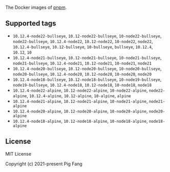 The Docker images of [pnpm](https://pnpm.io).

## Supported tags

- `10.12.4-node22-bullseye`, `10.12-node22-bullseye`, `10-node22-bullseye`, `node22-bullseye`, `10.12.4-node22`, `10.12-node22`, `10-node22`, `node22`, `10.12.4-bullseye`, `10.12-bullseye`, `10-bullseye`, `bullseye`, `10.12.4`, `10.12`, `10`
- `10.12.4-node21-bullseye`, `10.12-node21-bullseye`, `10-node21-bullseye`, `node21-bullseye`, `10.12.4-node21`, `10.12-node21`, `10-node21`, `node21`
- `10.12.4-node20-bullseye`, `10.12-node20-bullseye`, `10-node20-bullseye`, `node20-bullseye`, `10.12.4-node20`, `10.12-node20`, `10-node20`, `node20`
- `10.12.4-node18-bullseye`, `10.12-node18-bullseye`, `10-node19-bullseye`, `node19-bullseye`, `10.12.4-node18`, `10.12-node18`, `10-node18`, `node18`
- `10.12.4-node22-alpine`, `10.12-node22-alpine`, `10-node22-alpine`, `node22-alpine`, `10.12.4-alpine`, `10.12-alpine`, `10-alpine`, `alpine`
- `10.12.4-node21-alpine`, `10.12-node21-alpine`, `10-node21-alpine`, `node21-alpine`
- `10.12.4-node20-alpine`, `10.12-node20-alpine`, `10-node20-alpine`, `node20-alpine`
- `10.12.4-node18-alpine`, `10.12-node18-alpine`, `10-node18-alpine`, `node18-alpine`

## License

MIT License

Copyright (c) 2021-present Pig Fang
